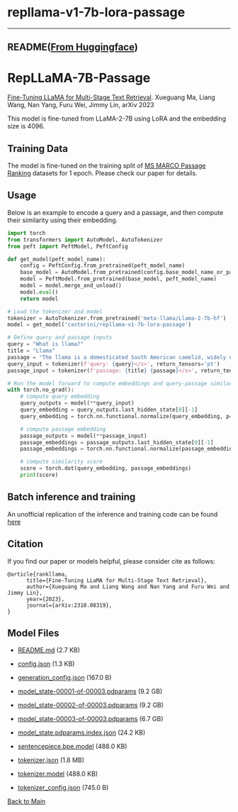 
# repllama-v1-7b-lora-passage
---


## README([From Huggingface](https://huggingface.co/castorini/repllama-v1-7b-lora-passage))




# RepLLaMA-7B-Passage

[Fine-Tuning LLaMA for Multi-Stage Text Retrieval](https://arxiv.org/abs/2310.08319).
Xueguang Ma, Liang Wang, Nan Yang, Furu Wei, Jimmy Lin, arXiv 2023

This model is fine-tuned from LLaMA-2-7B using LoRA and the embedding size is 4096.

## Training Data
The model is fine-tuned on the training split of [MS MARCO Passage Ranking](https://microsoft.github.io/msmarco/Datasets) datasets for 1 epoch.
Please check our paper for details.

## Usage

Below is an example to encode a query and a passage, and then compute their similarity using their embedding.

```python
import torch
from transformers import AutoModel, AutoTokenizer
from peft import PeftModel, PeftConfig

def get_model(peft_model_name):
    config = PeftConfig.from_pretrained(peft_model_name)
    base_model = AutoModel.from_pretrained(config.base_model_name_or_path)
    model = PeftModel.from_pretrained(base_model, peft_model_name)
    model = model.merge_and_unload()
    model.eval()
    return model

# Load the tokenizer and model
tokenizer = AutoTokenizer.from_pretrained('meta-llama/Llama-2-7b-hf')
model = get_model('castorini/repllama-v1-7b-lora-passage')

# Define query and passage inputs
query = "What is llama?"
title = "Llama"
passage = "The llama is a domesticated South American camelid, widely used as a meat and pack animal by Andean cultures since the pre-Columbian era."
query_input = tokenizer(f'query: {query}</s>', return_tensors='pt')
passage_input = tokenizer(f'passage: {title} {passage}</s>', return_tensors='pt')

# Run the model forward to compute embeddings and query-passage similarity score
with torch.no_grad():
    # compute query embedding
    query_outputs = model(**query_input)
    query_embedding = query_outputs.last_hidden_state[0][-1]
    query_embedding = torch.nn.functional.normalize(query_embedding, p=2, dim=0)

    # compute passage embedding
    passage_outputs = model(**passage_input)
    passage_embeddings = passage_outputs.last_hidden_state[0][-1]
    passage_embeddings = torch.nn.functional.normalize(passage_embeddings, p=2, dim=0)

    # compute similarity score
    score = torch.dot(query_embedding, passage_embeddings)
    print(score)

```
## Batch inference and training
An unofficial replication of the inference and training code can be found [here](https://github.com/texttron/tevatron/tree/main/examples/repllama)


## Citation

If you find our paper or models helpful, please consider cite as follows:

```
@article{rankllama,
      title={Fine-Tuning LLaMA for Multi-Stage Text Retrieval}, 
      author={Xueguang Ma and Liang Wang and Nan Yang and Furu Wei and Jimmy Lin},
      year={2023},
      journal={arXiv:2310.08319},
}
```



## Model Files

- [README.md](https://paddlenlp.bj.bcebos.com/models/community/castorini/repllama-v1-7b-lora-passage/README.md) (2.7 KB)

- [config.json](https://paddlenlp.bj.bcebos.com/models/community/castorini/repllama-v1-7b-lora-passage/config.json) (1.3 KB)

- [generation_config.json](https://paddlenlp.bj.bcebos.com/models/community/castorini/repllama-v1-7b-lora-passage/generation_config.json) (167.0 B)

- [model_state-00001-of-00003.pdparams](https://paddlenlp.bj.bcebos.com/models/community/castorini/repllama-v1-7b-lora-passage/model_state-00001-of-00003.pdparams) (9.2 GB)

- [model_state-00002-of-00003.pdparams](https://paddlenlp.bj.bcebos.com/models/community/castorini/repllama-v1-7b-lora-passage/model_state-00002-of-00003.pdparams) (9.2 GB)

- [model_state-00003-of-00003.pdparams](https://paddlenlp.bj.bcebos.com/models/community/castorini/repllama-v1-7b-lora-passage/model_state-00003-of-00003.pdparams) (6.7 GB)

- [model_state.pdparams.index.json](https://paddlenlp.bj.bcebos.com/models/community/castorini/repllama-v1-7b-lora-passage/model_state.pdparams.index.json) (24.2 KB)

- [sentencepiece.bpe.model](https://paddlenlp.bj.bcebos.com/models/community/castorini/repllama-v1-7b-lora-passage/sentencepiece.bpe.model) (488.0 KB)

- [tokenizer.json](https://paddlenlp.bj.bcebos.com/models/community/castorini/repllama-v1-7b-lora-passage/tokenizer.json) (1.8 MB)

- [tokenizer.model](https://paddlenlp.bj.bcebos.com/models/community/castorini/repllama-v1-7b-lora-passage/tokenizer.model) (488.0 KB)

- [tokenizer_config.json](https://paddlenlp.bj.bcebos.com/models/community/castorini/repllama-v1-7b-lora-passage/tokenizer_config.json) (745.0 B)


[Back to Main](../../)